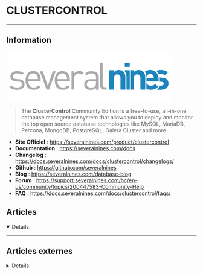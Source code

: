 # CLUSTERCONTROL
---

## <i class="fa-solid fa-hashtag"></i> Information

![Logo](../../_media/apps/clustercontrol/clustercontrol_logo.svg ':size=250 :no-zoom')


> <i class="fa-solid fa-quote-left"></i> The **ClusterControl** Community Edition is a free-to-use, all-in-one database management system that allows you to deploy and monitor the top open source database technologies like MySQL, MariaDB, Percona, MongoDB, PostgreSQL, Galera Cluster and more. <i class="fa-solid fa-quote-left fa-rotate-180"></i>


- <i class="fa-solid fa-globe"></i> **Site Officiel** : https://severalnines.com/product/clustercontrol
- <i class="fa-solid fa-book"></i> **Documentation** : https://severalnines.com/docs
- <i class="fa-solid fa-file-circle-question"></i> **Changelog** : https://docs.severalnines.com/docs/clustercontrol/changelogs/
- <i class="fa-brands fa-github"></i> **Github** : https://github.com/severalnines
- <i class="fab fa-blogger-b"></i> **Blog** : https://severalnines.com/database-blog
- <i class="fas fa-comments"></i> **Forum** : https://support.severalnines.com/hc/en-us/community/topics/200447583-Community-Help
- <i class="far fa-question-circle"></i> **FAQ** : https://docs.severalnines.com/docs/clustercontrol/faqs/


## <i class="fa-regular fa-newspaper"></i> Articles

<details open>

</details>

---

## <i class="fa-solid fa-glasses"></i> Articles externes

<details>

- [ClusterControl Tips and Tricks: Running ClusterControl on PHP 7](https://severalnines.com/database-blog/clustercontrol-tips-and-tricks-running-clustercontrol-php-7)
- [Database Backup Encryption - Best Practices](https://severalnines.com/blog/database-backup-encryption-best-practices)
- [Database Monitoring - Troubleshooting Prometheus with SCUMM Dashboards]()
- [Deploying and Managing PostgreSQL 11: New in ClusterControl 1.7.1](https://severalnines.com/blog/deploying-and-managing-postgresql-11-new-clustercontrol-171)
- [Effective Monitoring of MySQL Replication with SCUMM Dashboards - Part 2](https://severalnines.com/blog/effective-monitoring-mysql-replication-scumm-dashboards-part-2)
- [Effective Monitoring of MySQL with SCUMM Dashboards Part 1](https://severalnines.com/blog/effective-monitoring-mysql-scumm-dashboards-part-1)
- [How to Automate & Manage PostgreSQL with ClusterControl](https://severalnines.com/resources/webinars/how-automate-manage-postgresql-clustercontrol)
- [How to Automate Database Failover with ClusterControl](https://severalnines.com/database-blog/how-automate-database-failover-clustercontrol)
- [How to Backup and Restore ClusterControl](https://severalnines.com/blog/how-backup-and-restore-clustercontrol)
- [How to Cluster Your ProxySQL Load Balancers](https://severalnines.com/blog/how-cluster-your-proxysql-load-balancers)
- [How to Install ClusterControl to a Custom Location](https://severalnines.com/database-blog/how-install-clustercontrol-custom-location)
- [How to Manage Your PostgreSQL Databases From the ClusterControl CLI](https://severalnines.com/database-blog/how-manage-your-postgresql-databases-clustercontrol-cli)
- [How to Optimize Performance of ClusterControl and Its Components](https://severalnines.com/blog/how-optimize-performance-clustercontrol-and-its-components)
- [Introducing ClusterControl Spotlight Search](https://severalnines.com/database-blog/introducing-clustercontrol-spotlight-search)
- [Monitoring & Ops Management of MongoDB 4.0 With ClusterControl](https://severalnines.com/database-blog/monitoring-ops-management-mongodb-40-clustercontrol)
- [Monitoring & Ops Management of MySQL 8.0 with ClusterControl](https://severalnines.com/database-blog/monitoring-ops-management-mysql-80-clustercontrol)
- [MySQL & MariaDB Query Caching with ProxySQL & ClusterControl](https://severalnines.com/blog/mysql-mariadb-query-caching-proxysql-clustercontrol)
- [SCUMM: The Agent-Based Database Monitoring Infrastructure in ClusterControl](https://severalnines.com/database-blog/scumm-agent-based-database-monitoring-infrastructure-clustercontrol)
- [SQL Firewalling Made Easy with ClusterControl & ProxySQL](https://severalnines.com/blog/sql-firewalling-made-easy-clustercontrol-proxysql)

</details>
